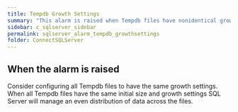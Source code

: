```yaml
---
title: Tempdb Growth Settings
summary: "This alarm is raised when Tempdb files have nonidentical growth settings."
sidebar: c_sqlserver_sidebar
permalink: sqlserver_alarm_tempdb_growthsettings
folder: ConnectSQLServer
---
```






## When the alarm is raised

Consider configuring all Tempdb files to have the same growth settings. When all Tempdb files have the same initial size and growth settings SQL Server will manage an even distribution of data across the files.
